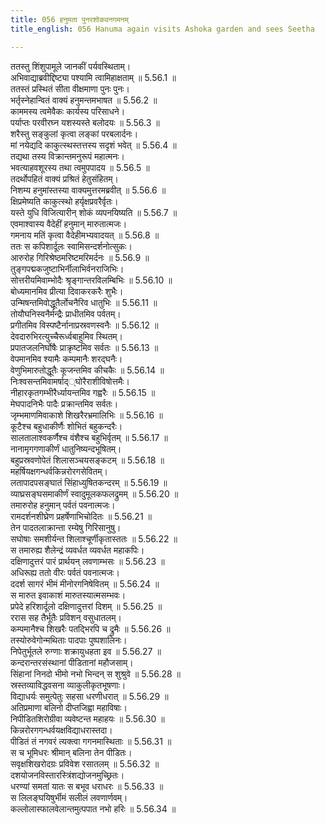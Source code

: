 ```yaml
---
title: 056 हनुमता पुनरशोकवनगमनम्
title_english: 056 Hanuma again visits Ashoka garden and sees Seetha

---
```

<div class="audioEmbed"  caption="श्रीराम-हरिसीताराममूर्ति-घनपाठिभ्यां वचनम्" src="https://archive.org/download/Ramayana-recitation-Sriram-harisItArAmamUrti-Ghanapaati-v2/Kanda_5/Kanda_5_SK-056-Hanuma_again_visits_Ashoka_garden_and_sees_Seetha.mp3"></div>

  
ततस्तु शिंशुपामूले जानकीं पर्यवस्थिताम्।  
अभिवाद्याब्रवीद्दिष्ट्या पश्यामि त्वामिहाक्षताम् ॥ 5.56.1 ॥   
ततस्तं प्रस्थितं सीता वीक्षमाणा पुनः पुनः।  
भर्तृस्नेहान्वितं वाक्यं हनुमन्तमभाषत ॥ 5.56.2 ॥   
काममस्य त्वमेवैकः कार्यस्य परिसाधने।  
पर्याप्तः परवीरघ्न यशस्यस्ते बलोदयः ॥ 5.56.3 ॥   
शरैस्तु सङ्कुलां कृत्वा लङ्कां परबलार्दनः।  
मां नयेद्यदि काकुत्स्थस्तत्तस्य सदृशं भवेत् ॥ 5.56.4 ॥   
तद्यथा तस्य विक्रान्तमनुरूपं महात्मनः।  
भवत्याहवशूरस्य तथा त्वमुपपादय ॥ 5.56.5 ॥   
तदर्थोपहितं वाक्यं प्रश्रितं हेतुसंहितम्।  
निशम्य हनुमांस्तस्या वाक्यमुत्तरमब्रवीत् ॥ 5.56.6 ॥   
क्षिप्रमेष्यति काकुत्स्थो हर्यृक्षप्रवरैर्वृतः।  
यस्ते युधि विजित्यारीन् शोकं व्यपनयिष्यति ॥ 5.56.7 ॥   
एवमाश्वास्य वैदेहीं हनुमान् मारुतात्मजः।  
गमनाय मतिं कृत्वा वैदेहीमभ्यवादयत् ॥ 5.56.8 ॥   
ततः स कपिशार्दूलः स्वामिसन्दर्शनोत्सुकः।  
आरुरोह गिरिश्रेष्ठमरिष्टमरिमर्दनः ॥ 5.56.9 ॥   
तुङ्गपद्मकजुष्टाभिर्नीलाभिर्वनराजिभिः।  
सोत्तरीयमिवाम्भोदैः श्रृङ्गान्तरविलम्बिभिः ॥ 5.56.10 ॥   
बोध्यमानमिव प्रीत्या दिवाकरकरैः शुभैः।  
उन्मिषन्तमिवोद्धूतैर्लोचनैरिव धातुभिः ॥ 5.56.11 ॥   
तोयौघनिस्वनैर्मन्द्रैः प्राधीतमिव पर्वतम्।  
प्रगीतमिव विस्पष्टैर्नानाप्रस्रवणस्वनैः ॥ 5.56.12 ॥   
देवदारुभिरत्युच्चैरूर्ध्वबाहुमिव स्थितम्।  
प्रपातजलनिर्घोषैः प्राक्रृष्टमिव सर्वतः ॥ 5.56.13 ॥   
वेपमानमिव श्यामैः कम्पमानैः शरद्घनैः।  
वेणुभिमारुतोद्धूतैः कूजन्तमिव कीचकैः ॥ 5.56.14 ॥   
निःश्वसन्तमिवामर्षाद््घोरैराशीविषोत्तमैः।  
नीहारकृतगम्भीरैर्ध्यायन्तमिव गह्वरैः ॥ 5.56.15 ॥   
मेघपादनिभैः पादैः प्रक्रान्तमिव सर्वतः।  
जृम्भमाणमिवाकाशे शिखरैरभ्रमालिभिः ॥ 5.56.16 ॥   
कूटैश्च बहुधाकीर्णैः शोभितं बहुकन्दरैः।  
सालतालाश्वकर्णैश्च वंशैश्च बहुभिर्वृतम् ॥ 5.56.17 ॥   
नानामृगगणाकीर्णं धातुनिष्यन्दभूषितम्।  
बहुप्रस्रवणोपेतं शिलासञ्चयसङ्कटम् ॥ 5.56.18 ॥   
महर्षियक्षगन्धर्वकिन्नरोरगसेवितम्।  
लतापादपसङ्घातं सिंहाध्युषितकन्दरम् ॥ 5.56.19 ॥   
व्याघ्रसङ्घसमाकीर्णं स्वादुमूलकफलद्रुमम् ॥ 5.56.20 ॥   
तमारुरोह हनुमान् पर्वतं पवनात्मजः।  
रामदर्शनशीघ्रेण प्रहर्षेणाभिचोदितः ॥ 5.56.21 ॥   
तेन पादतलाक्रान्ता रम्येषु गिरिसानुषु।  
सघोषाः समशीर्यन्त शिलाश्चूर्णीकृतास्ततः ॥ 5.56.22 ॥   
स तमारुह्य शैलेन्द्रं व्यवर्धत व्यवर्धत महाकपिः।  
दक्षिणादुत्तरं पारं प्रार्थयन् लवणाम्भसः ॥ 5.56.23 ॥   
अधिरूह्य ततो वीरः पर्वतं पवनात्मजः।  
ददर्श सागरं भीमं मीनोरगनिषेवितम् ॥ 5.56.24 ॥   
स मारुत इवाकाशं मारुतस्यात्मसम्भवः।  
प्रपेदे हरिशार्दूलो दक्षिणादुत्तरां दिशम् ॥ 5.56.25 ॥   
ररास सह तैर्भूतैः प्रविशन् वसुधातलम्।  
कम्पमानैश्च शिखरैः पतद्भिरपि च द्रुमैः ॥ 5.56.26 ॥   
तस्योरुवेगोन्मथिताः पादपाः पुष्पशालिनः।  
निपेतुर्भूतले रुग्णाः शक्रायुधहता इव ॥ 5.56.27 ॥   
कन्दरान्तरसंस्थानां पीडितानां महौजसाम्।  
सिंहानां निनदो भीमो नभो भिन्दन् स शुश्रुवे ॥ 5.56.28 ॥   
स्रस्तव्याविद्धवसना व्याकुलीकृतभूषणाः।  
विद्याधर्यः समुत्पेतुः सहसा धरणीधरात् ॥ 5.56.29 ॥   
अतिप्रमाणा बलिनो दीप्तजिह्वा महाविषाः।  
निपीडितशिरोग्रीवा व्यवेष्टन्त महाहयः ॥ 5.56.30 ॥   
किन्नरोरगगन्धर्वयक्षविद्याधरास्तदा।  
पीडितं तं नगवरं त्यक्त्वा गगनमास्थिताः ॥ 5.56.31 ॥   
स च भूमिधरः श्रीमान् बलिना तेन पीडितः।  
सवृक्षशिखरोदग्रः प्रविवेश रसातलम् ॥ 5.56.32 ॥   
दशयोजनविस्तारस्त्रिंशद्योजनमुच्छ्रितः।  
धरण्यां समतां यातः स बभूव धराधरः ॥ 5.56.33 ॥   
स लिलङ्घयिषुर्भीमं सलीलं लवणार्णवम्।  
कल्लोलास्फालवेलान्तमुत्पपात नभो हरिः ॥ 5.56.34 ॥   